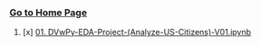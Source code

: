 ### [Go to Home Page](https://github.com/celik-muhammed)


01. [x] [01. DVwPy-EDA-Project-(Analyze-US-Citizens)-V01.ipynb](./DVwPy-EDA-Project-(Analyze-US-Citizens)-Student-V01.ipynb)

